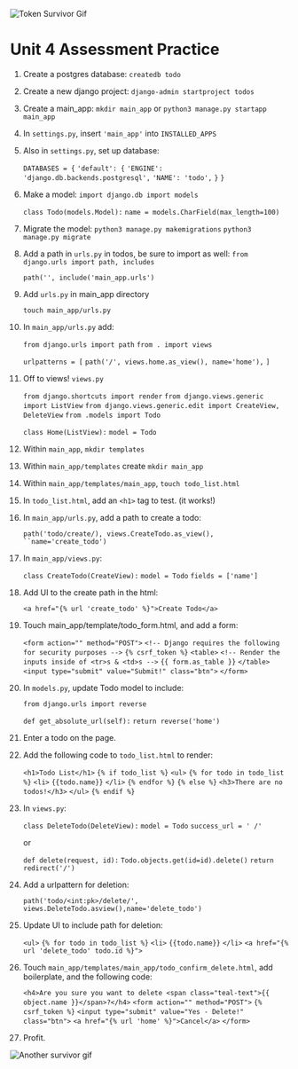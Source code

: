![Token Survivor Gif](https://i.imgur.com/b2kgM3y.gif)

# Unit 4 Assessment Practice

1. Create a postgres database:
    `createdb todo`

2. Create a new django project: 
    `django-admin startproject todos`

3. Create a main_app:
   `mkdir main_app`
   or `python3 manage.py startapp main_app`

4. In `settings.py`, insert `'main_app'` into `INSTALLED_APPS`
   
5. Also in `settings.py`, set up database:

    `DATABASES = {`
    `'default': {`
        `'ENGINE': 'django.db.backends.postgresql',`
        `'NAME': 'todo',`
    `}`
`}`

6. Make a model:
    `import django.db import models`

    `class Todo(models.Model):`
        `name = models.CharField(max_length=100)`

7. Migrate the model:
    `python3 manage.py makemigrations`
    `python3 manage.py migrate`

8. Add a path in `urls.py` in todos, be sure to import as well:
    `from django.urls import path, includes`

    `path('', include('main_app.urls')`

9.  Add `urls.py` in main_app directory

    `touch main_app/urls.py`

10. In `main_app/urls.py` add:

    `from django.urls import path`
    `from . import views`

    `urlpatterns = [`
        `path('/', views.home.as_view(), name='home'),`
    `]`

11. Off to views! `views.py`

    `from django.shortcuts import render`
    `from django.views.generic import ListView`
    `from django.views.generic.edit import CreateView, DeleteView`
    `from .models import Todo`

    `class Home(ListView):`
        `model = Todo`

12. Within `main_app`, `mkdir templates`
13. Within `main_app/templates` create `mkdir main_app`
14. Within `main_app/templates/main_app`, `touch todo_list.html`

15. In `todo_list.html`, add an `<h1>` tag to test. (it works!)

16. In `main_app/urls.py`, add a path to create a todo:

    `path('todo/create/), views.CreateTodo.as_view(), ``name='create_todo')`

17. In `main_app/views.py`:

    `class CreateTodo(CreateView):`
        `model = Todo`
        `fields = ['name']`

18. Add UI to the create path in the html:

    `<a href="{% url 'create_todo' %}">Create Todo</a>`

19. Touch main_app/template/todo_form.html, and add a form:

    `<form action="" method="POST">`
    `<!-- Django requires the following for security purposes -->`
    `{% csrf_token %}`
    `<table>`
      `<!-- Render the inputs inside of <tr>s & <td>s -->`
      `{{ form.as_table }}`
    `</table>`
    `<input type="submit" value="Submit!" class="btn">`
    `</form>`


20. In `models.py`, update Todo model to include:
    
    `from django.urls import reverse`

    `def get_absolute_url(self):`
        `return reverse('home')`

21. Enter a todo on the page.

22. Add the following code to `todo_list.html` to render:

    `<h1>Todo List</h1>`
    `{% if todo_list %}`
    `<ul>`
    `{% for todo in todo_list %}`
    `<li>`
        `{{todo.name}}`
    `</li>`
    `{% endfor %}`
    `{% else %}`
    `<h3>There are no todos!</h3>`
    `</ul>`
    `{% endif %}`

23. In `views.py`:

    `class DeleteTodo(DeleteView):`
        `model = Todo`
        `success_url = ' /'`

    or

    `def delete(request, id):`
        `Todo.objects.get(id=id).delete()`
        `return redirect('/')`

24. Add a urlpattern for deletion:

    `path('todo/<int:pk>/delete/', views.DeleteTodo.asview(),name='delete_todo')`

25. Update UI to include path for deletion:

    `<ul>`
    `{% for todo in todo_list %}`
    `<li>`
        `{{todo.name}}`
    `</li>`
    `<a href="{% url 'delete_todo' todo.id %}">`

26. Touch `main_app/templates/main_app/todo_confirm_delete.html`, add boilerplate, and the following code:

    `<h4>Are you sure you want to delete <span class="teal-text">{{ object.name }}</span>?</h4>`
  `<form action="" method="POST">`
    `{% csrf_token %}`
    `<input type="submit" value="Yes - Delete!" class="btn">`
    `<a href="{% url 'home' %}">Cancel</a>`
    `</form>`

27. Profit.

![Another survivor gif](https://media1.tenor.com/images/f1cfcc1f84cafc5c20d81f4ac03f849b/tenor.gif?itemid=7759612)